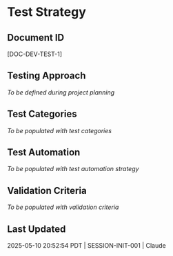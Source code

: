 # Test Strategy

## Document ID
[DOC-DEV-TEST-1]

## Testing Approach
*To be defined during project planning*

## Test Categories
*To be populated with test categories*

## Test Automation
*To be populated with test automation strategy*

## Validation Criteria
*To be populated with validation criteria*

## Last Updated
2025-05-10 20:52:54 PDT | SESSION-INIT-001 | Claude
